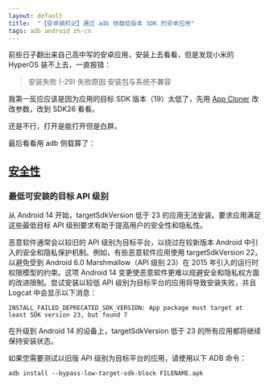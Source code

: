 ```yaml
---
layout: default
title:  "【安卓搞机记】通过 adb 侧载低版本 SDK 的安卓应用"
tags: adb android zh-cn
---
```


前些日子翻出来自己高中写的安卓应用，安装上去看看，但是发现小米的 HyperOS 装不上去，一直报错：

> 安装失败 (-29) 
> 失败原因
> 安装包与系统不兼容

我第一反应应该是因为应用的目标 SDK 版本（19）太低了，先用 [App Cloner](https://appcloner.app/) 改改参数，改到 SDK26 看看。

还是不行，打开是能打开但是白屏。

最后看看用 adb 侧载算了：

## [安全性](https://developer.android.google.cn/about/versions/14/behavior-changes-all?hl=zh-cn#security)

### 最低可安装的目标 API 级别

从 Android 14 开始，targetSdkVersion 低于 23 的应用无法安装。要求应用满足这些最低目标 API 级别要求有助于提高用户的安全性和隐私性。

恶意软件通常会以较旧的 API 级别为目标平台，以绕过在较新版本 Android 中引入的安全和隐私保护机制。例如，有些恶意软件应用使用 targetSdkVersion 22，以避免受到 Android 6.0 Marshmallow（API 级别 23）在 2015 年引入的运行时权限模型的约束。这项 Android 14 变更使恶意软件更难以规避安全和隐私权方面的改进限制。尝试安装以较低 API 级别为目标平台的应用将导致安装失败，并且 Logcat 中会显示以下消息：

```shell
INSTALL_FAILED_DEPRECATED_SDK_VERSION: App package must target at least SDK version 23, but found 7
```

在升级到 Android 14 的设备上，targetSdkVersion 低于 23 的所有应用都将继续保持安装状态。

如果您需要测试以旧版 API 级别为目标平台的应用，请使用以下 ADB 命令：

```shell
adb install --bypass-low-target-sdk-block FILENAME.apk
```
